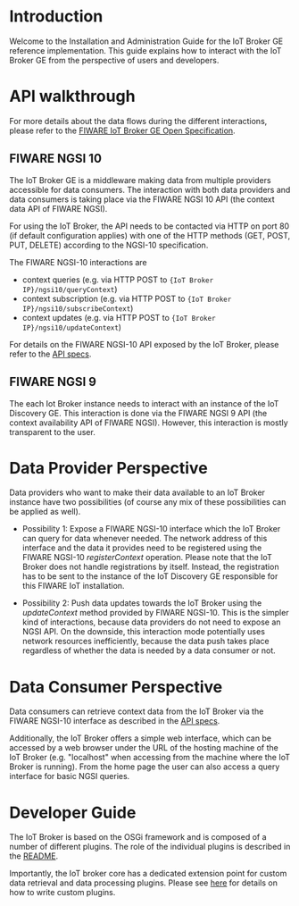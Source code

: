 Introduction
==

Welcome to the Installation and Administration Guide for the IoT Broker GE reference implementation. This guide explains how to interact with the IoT Broker GE from the perspective of users and developers.

API walkthrough
==

For more details about the data flows during the different interactions, please refer to the [FIWARE IoT Broker GE Open Specification](https://forge.fiware.org/plugins/mediawiki/wiki/fiware/index.php/FIWARE.OpenSpecification.IoT.Backend.IoTBroker).

FIWARE NGSI 10
--

The IoT Broker GE is a middleware making data from multiple providers accessible for data consumers. The interaction with both data providers and data consumers is taking place via the FIWARE NGSI 10 API (the context data API of FIWARE NGSI).

For using the IoT Broker, the API needs to be contacted via HTTP  on port 80 (if default configuration applies) with one of the HTTP methods (GET, POST, PUT, DELETE) according to the NGSI-10 specification.

The FIWARE NGSI-10 interactions are

 * context queries (e.g. via HTTP POST to `{IoT Broker IP}/ngsi10/queryContext`)
 * context subscription (e.g. via HTTP POST to `{IoT Broker IP}/ngsi10/subscribeContext`)
 * context updates (e.g. via HTTP POST to `{IoT Broker IP}/ngsi10/updateContext`)

For details on the FIWARE NGSI-10 API exposed by the IoT Broker, please refer to the [API specs](http://aeronbroker.github.io/Aeron/).

FIWARE NGSI 9
--
  
The each Iot Broker instance needs to interact with an instance of the IoT Discovery GE. This interaction is done via the FIWARE NGSI 9 API (the context availability API of FIWARE NGSI). However, this interaction is mostly transparent to the user.


Data Provider Perspective
==
Data providers who want to make their data available to an IoT Broker instance have two possibilities (of course any mix of these possibilities can be applied as well).

* Possibility 1: Expose a FIWARE NGSI-10 interface which the IoT Broker can query for data whenever needed. The network address of this interface and the data it provides need to be registered using the FIWARE NGSI-10 *registerContext* operation. Please note that the IoT Broker does not handle registrations by itself. Instead, the registration has to be sent to the instance of the IoT Discovery GE responsible for this FIWARE IoT installation.

* Possibility 2: Push data updates towards the IoT Broker using the *updateContext* method provided by FIWARE NGSI-10. This is the simpler kind of interactions, because data providers do not need to expose an NGSI API. On the downside, this interaction mode potentially uses network resources inefficiently, because the data push takes place regardless of whether the data is needed by a data consumer or not.

Data Consumer Perspective
==

Data consumers can retrieve context data from the IoT Broker via the FIWARE NGSI-10 interface as described in the [API specs](http://aeronbroker.github.io/Aeron/).

Additionally, the IoT Broker offers a simple web interface, which can be accessed by a web browser under the URL of the hosting machine of the IoT Broker (e.g. "localhost" when accessing from the machine where the IoT Broker is running). From the home page the user can also access a query interface for basic NGSI queries.

Developer Guide
==


The IoT Broker is based on the OSGi framework and is composed of a number of different plugins. The role of the individual plugins is described in the [README](https://github.com/Aeronbroker/Aeron/blob/master/README.md).

Importantly, the IoT broker core has a dedicated extension point for custom data retrieval and data processing plugins. Please see [here](https://github.com/Aeronbroker/Aeron/blob/master/doc/extensionpoint.md) for details on how to write custom plugins.



